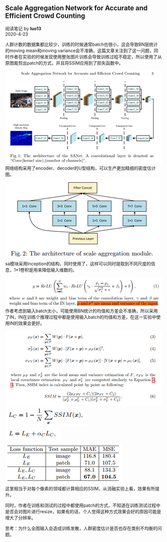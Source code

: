 ## Scale Aggregation Network for Accurate and Efficient Crowd Counting
阅读笔记 by **luo13**  
2020-4-23  

人群计数的数据集都比较少，训练的时候通常batch也很小，这会导致BN层统计的moving mean和moving variance会不准确，这篇文章关注到了这一问题，同时作者在实验的时候发现使用整张图片训练会导致训练过程不稳定，所以使用了从原图裁剪出patch的方式，并且将SSIM应用到了损失函数中。  

![网络结构](../../img/SANet/网络结构.PNG)  
网络结构采用了encoder、decoder的U型结构，可以生产更加精细的密度估计图。  
![sa模块](../../img/SANet/sa模块.PNG)  
sa模块采用Inception的结构，同时使用了，这样可以同时提取到不同尺度的信息，1*1卷积是用来降低输入维数的。  

![IN](../../img/SANet/IN.PNG)  
作者考虑到输入batch太小，可能使用BN统计的均值和方差会不准确，所以采用了IN，IN在训练个推理过程中都是使用输入batch的均值和方差，在这一实验中使用IN的效果会更好。  

![ssim](../../img/SANet/ssim.PNG)  
![ssimloss](../../img/SANet/ssimloss.PNG)  
![ssimloss](../../img/SANet/总的loss.PNG)  
![ssimloss](../../img/SANet/消融实验.PNG)  
这里相当于对每个像素的领域都计算相应的SSIM，从消融实验上看，效果有所提升。  

同时，作者在训练和测试的过程中都使用patch的方式，不知道在训练测试过程中是否会对图片进行resize，如果有的话，个人觉得这种方式效果会好的原因可能是增大了分辨率。  

思考：为什么全图输入会造成训练发散，人群密度估计是否也存在类别不均衡的问题。  
